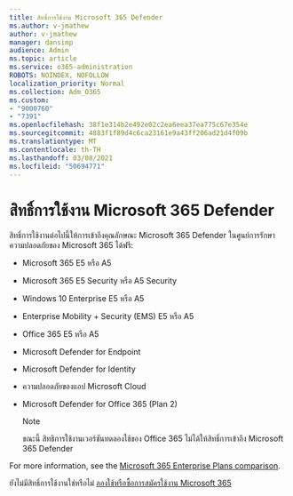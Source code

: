 ```yaml
---
title: สิทธิ์การใช้งาน Microsoft 365 Defender
ms.author: v-jmathew
author: v-jmathew
manager: dansimp
audience: Admin
ms.topic: article
ms.service: o365-administration
ROBOTS: NOINDEX, NOFOLLOW
localization_priority: Normal
ms.collection: Adm_O365
ms.custom:
- "9000760"
- "7391"
ms.openlocfilehash: 38f1e314b2e492e02c2ea6eea37ea775c67e354e
ms.sourcegitcommit: 4883f1f89d4c6ca23161e9a43ff206ad21d4f09b
ms.translationtype: MT
ms.contentlocale: th-TH
ms.lasthandoff: 03/08/2021
ms.locfileid: "50694771"
---
```

# <a name="licenses-for-microsoft-365-defender"></a>สิทธิ์การใช้งาน Microsoft 365 Defender

สิทธิ์การใช้งานต่อไปนี้ให้การเข้าถึงคุณลักษณะ Microsoft 365 Defender ในศูนย์การรักษาความปลอดภัยของ Microsoft 365 ได้ฟรี:

- Microsoft 365 E5 หรือ A5
- Microsoft 365 E5 Security หรือ A5 Security
- Windows 10 Enterprise E5 หรือ A5
- Enterprise Mobility + Security (EMS) E5 หรือ A5
- Office 365 E5 หรือ A5
- Microsoft Defender for Endpoint
- Microsoft Defender for Identity
- ความปลอดภัยของแอป Microsoft Cloud
- Microsoft Defender for Office 365 (Plan 2)

    > [!NOTE]
    > ขณะนี้ สิทธิการใช้งานเวอร์ชันทดลองใช้ของ Office 365 ไม่ได้ให้สิทธิ์การเข้าถึง Microsoft 365 Defender

For more information, see the [Microsoft 365 Enterprise Plans comparison](https://go.microsoft.com/fwlink/?linkid=2143458).

ยังไม่มีสิทธิ์การใช้งานใช่หรือไม่ [ลองใช้หรือซื้อการสมัครใช้งาน Microsoft 365](https://go.microsoft.com/fwlink/?linkid=2143625)
